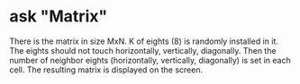# ask "Matrix"

There is the matrix in size MxN.
K of eights (8) is randomly installed in it.
The eights should not touch horizontally, vertically, diagonally.
Then the number of neighbor eights (horizontally, vertically, diagonally) is set in each cell.
The resulting matrix is displayed on the screen.
